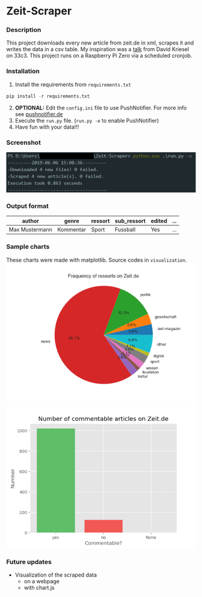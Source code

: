 # Zeit-Scraper
### Description
This project downloads every new article from zeit.de in xml, scrapes it and writes the data in a csv table.
My inspiration was a [talk](https://www.youtube.com/watch?v=-YpwsdRKt8Q) from David Kriesel on 33c3. This project
runs on a Raspberry Pi Zero via a scheduled cronjob.

### Installation
1. Install the requirements from `requirements.txt`
```python
pip install -r requirements.txt
```
2. __OPTIONAL:__ Edit the `config.ini` file to use PushNotifier. For more info see [pushnotifier.de](https://pushnotifier.de)
2. Execute the `run.py` file. (`run.py -e` to enable PushNotifier)
3. Have fun with your data!!!

### Screenshot
![alt text](https://raw.githubusercontent.com/tomg404/Zeit-Scraper/master/screenshots/Screenshot_1.png)

### Output format
|author|genre|ressort|sub_ressort|edited|...|
|------|-----|-------|-----------|------|---|
|Max Mustermann|Kommentar|Sport|Fussball|Yes|...|

### Sample charts
These charts were made with matplotlib. Source codes in `visualization`.
![pie chart](visualization/plots/ressort_frequency.png)
![bar chart](visualization/plots/commentable.png)

### Future updates
+ Visualization of the scraped data
  + on a webpage
  + with chart.js
